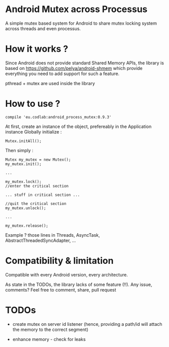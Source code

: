 Android Mutex across Processus
=========================

A simple mutex based system for Android to share mutex locking system across threads and even processus.


How it works ?
==============

Since Android does not provide standard Shared Memory APIs, the library is based on https://github.com/pelya/android-shmem
which provide everything you need to add support for such a feature.

pthread + mutex are used inside the library


How to use ?
============

```
compile 'eu.codlab:android_process_mutex:0.9.3'
```

At first, create an instance of the object, prefereably in the Application instance
Globally initialize :
```
Mutex.initAll();
```

Then simply :
```
Mutex my_mutex = new Mutex();
my_mutex.init();

...

my_mutex.lock();
//enter the critical section

... stuff in critical section ...

//quit the critical section
my_mutex.unlock();

...

my_mutex.release();
```

Example ? those lines in Threads, AsyncTask, AbstractThreadedSyncAdapter, ...

Compatibility & limitation
==========================

Compatible with every Android version, every architecture.

As state in the TODOs, the library lacks of some feature (!!). Any issue, comments? Feel free to comment, share, pull request


TODOs
=====

* create mutex on server id listener (hence, providing a path/id will attach the memory to the correct segment)

* enhance memory - check for leaks

